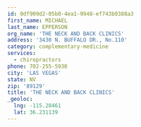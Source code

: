 ```yaml
---
id: 0df909d2-05b0-4ea1-9948-ef743b0388a3
first_name: MICHAEL
last_name: EPPERSON
org_name: 'THE NECK AND BACK CLINICS'
address: '3430 N. BUFFALO DR., No.110'
category: complementary-medicine
services:
  - chiropractors
phone: 702-255-5930
city: 'LAS VEGAS'
state: NV
zip: '89129'
title: 'THE NECK AND BACK CLINICS'
_geoloc:
  lng: -115.28461
  lat: 36.231139
---
```

